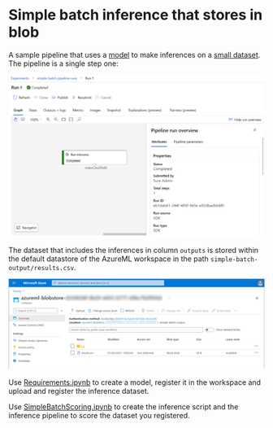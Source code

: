 # Simple batch inference that stores in blob

A sample pipeline that uses a [model](SimpleModel.py) to make inferences on a [small dataset](sampledata.csv). The pipeline is a single step one:

![A single step pipeline](SingleStepPipeline.png)

The dataset that includes the inferences in column `outputs` is stored within the default datastore of the AzureML workspace in the path `simple-batch-output/results.csv`. 

![Output file in blob](OutputFile.png)

Use [Requirements.ipynb](./Requirements.ipynb) to create a model, register it in the workspace and upload and register the inference dataset.

Use [SimpleBatchScoring.ipynb](./SimpleBatchScoring.ipynb) to create the inference script and the inference pipeline to score the dataset you registered.
